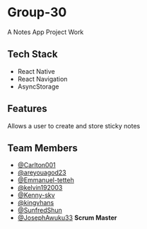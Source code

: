 # Group-30
A Notes App Project Work

## Tech Stack
- React Native
- React Navigation
- AsyncStorage

## Features
Allows a user to create and store sticky notes

## Team Members 

- [@Carlton001](https://github.com/Carlton001)
- [@areyouagod23](https://github.com/areyouagod23)
- [@Emmanuel-tetteh]()
- [@kelvin192003](https://github.com/kelvin192003)
- [@Kenny-skv](https://github.com/Kenny-skv)
- [@kingvhans](https://github.com/kingvhans)
- [@SunfredShun](https://github.com/SunfredShun)
- [@JosephAwuku33](https://github.com/JosephAwuku33) **Scrum Master**
